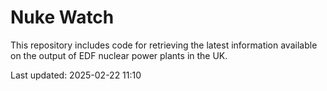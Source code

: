 # Nuke Watch

This repository includes code for retrieving the latest information available on the output of EDF nuclear power plants in the UK.

Last updated: 2025-02-22 11:10